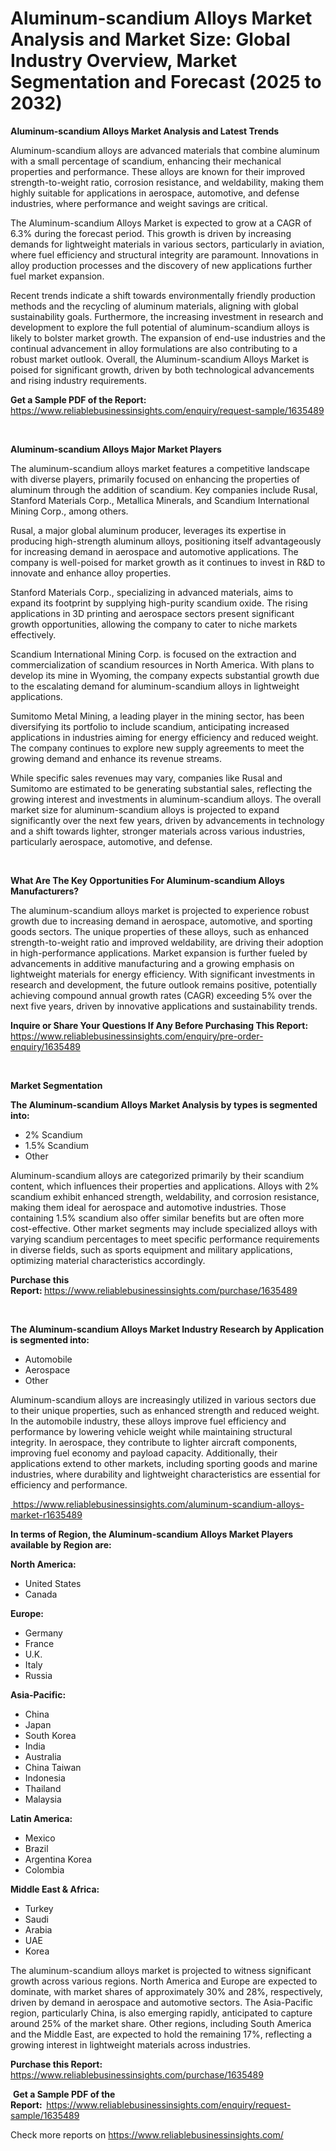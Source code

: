 <p><h1>Aluminum-scandium Alloys Market Analysis and Market Size: Global Industry Overview, Market Segmentation and Forecast (2025 to 2032)</h1></p><p><strong>Aluminum-scandium Alloys Market Analysis and Latest Trends</strong></p>
<p><p>Aluminum-scandium alloys are advanced materials that combine aluminum with a small percentage of scandium, enhancing their mechanical properties and performance. These alloys are known for their improved strength-to-weight ratio, corrosion resistance, and weldability, making them highly suitable for applications in aerospace, automotive, and defense industries, where performance and weight savings are critical.</p><p>The Aluminum-scandium Alloys Market is expected to grow at a CAGR of 6.3% during the forecast period. This growth is driven by increasing demands for lightweight materials in various sectors, particularly in aviation, where fuel efficiency and structural integrity are paramount. Innovations in alloy production processes and the discovery of new applications further fuel market expansion. </p><p>Recent trends indicate a shift towards environmentally friendly production methods and the recycling of aluminum materials, aligning with global sustainability goals. Furthermore, the increasing investment in research and development to explore the full potential of aluminum-scandium alloys is likely to bolster market growth. The expansion of end-use industries and the continual advancement in alloy formulations are also contributing to a robust market outlook. Overall, the Aluminum-scandium Alloys Market is poised for significant growth, driven by both technological advancements and rising industry requirements.</p></p>
<p><strong>Get a Sample PDF of the Report:&nbsp;</strong> <a href="https://www.reliablebusinessinsights.com/enquiry/request-sample/1635489?utm_campaign=3084&utm_medium=2&utm_source=Github&utm_content=ia&utm_term=23032025&utm_id=aluminum-scandium-alloys">https://www.reliablebusinessinsights.com/enquiry/request-sample/1635489</a></p>
<p>&nbsp;</p>
<p><strong>Aluminum-scandium Alloys Major Market Players</strong></p>
<p><p>The aluminum-scandium alloys market features a competitive landscape with diverse players, primarily focused on enhancing the properties of aluminum through the addition of scandium. Key companies include Rusal, Stanford Materials Corp., Metallica Minerals, and Scandium International Mining Corp., among others.</p><p>Rusal, a major global aluminum producer, leverages its expertise in producing high-strength aluminum alloys, positioning itself advantageously for increasing demand in aerospace and automotive applications. The company is well-poised for market growth as it continues to invest in R&D to innovate and enhance alloy properties.</p><p>Stanford Materials Corp., specializing in advanced materials, aims to expand its footprint by supplying high-purity scandium oxide. The rising applications in 3D printing and aerospace sectors present significant growth opportunities, allowing the company to cater to niche markets effectively.</p><p>Scandium International Mining Corp. is focused on the extraction and commercialization of scandium resources in North America. With plans to develop its mine in Wyoming, the company expects substantial growth due to the escalating demand for aluminum-scandium alloys in lightweight applications.</p><p>Sumitomo Metal Mining, a leading player in the mining sector, has been diversifying its portfolio to include scandium, anticipating increased applications in industries aiming for energy efficiency and reduced weight. The company continues to explore new supply agreements to meet the growing demand and enhance its revenue streams.</p><p>While specific sales revenues may vary, companies like Rusal and Sumitomo are estimated to be generating substantial sales, reflecting the growing interest and investments in aluminum-scandium alloys. The overall market size for aluminum-scandium alloys is projected to expand significantly over the next few years, driven by advancements in technology and a shift towards lighter, stronger materials across various industries, particularly aerospace, automotive, and defense.</p></p>
<p>&nbsp;</p>
<p><strong>What Are The Key Opportunities For Aluminum-scandium Alloys Manufacturers?</strong></p>
<p><p>The aluminum-scandium alloys market is projected to experience robust growth due to increasing demand in aerospace, automotive, and sporting goods sectors. The unique properties of these alloys, such as enhanced strength-to-weight ratio and improved weldability, are driving their adoption in high-performance applications. Market expansion is further fueled by advancements in additive manufacturing and a growing emphasis on lightweight materials for energy efficiency. With significant investments in research and development, the future outlook remains positive, potentially achieving compound annual growth rates (CAGR) exceeding 5% over the next five years, driven by innovative applications and sustainability trends.</p></p>
<p><strong>Inquire or Share Your Questions If Any Before Purchasing This Report:</strong> <a href="https://www.reliablebusinessinsights.com/enquiry/pre-order-enquiry/1635489?utm_campaign=3084&utm_medium=2&utm_source=Github&utm_content=ia&utm_term=23032025&utm_id=aluminum-scandium-alloys">https://www.reliablebusinessinsights.com/enquiry/pre-order-enquiry/1635489</a></p>
<p>&nbsp;</p>
<p><strong>Market Segmentation</strong></p>
<p><strong>The Aluminum-scandium Alloys Market Analysis by types is segmented into:</strong></p>
<p><ul><li>2% Scandium</li><li>1.5% Scandium</li><li>Other</li></ul></p>
<p><p>Aluminum-scandium alloys are categorized primarily by their scandium content, which influences their properties and applications. Alloys with 2% scandium exhibit enhanced strength, weldability, and corrosion resistance, making them ideal for aerospace and automotive industries. Those containing 1.5% scandium also offer similar benefits but are often more cost-effective. Other market segments may include specialized alloys with varying scandium percentages to meet specific performance requirements in diverse fields, such as sports equipment and military applications, optimizing material characteristics accordingly.</p></p>
<p><strong>Purchase this Report:&nbsp;</strong><a href="https://www.reliablebusinessinsights.com/purchase/1635489?utm_campaign=3084&utm_medium=2&utm_source=Github&utm_content=ia&utm_term=23032025&utm_id=aluminum-scandium-alloys">https://www.reliablebusinessinsights.com/purchase/1635489</a></p>
<p>&nbsp;</p>
<p><strong>The Aluminum-scandium Alloys Market Industry Research by Application is segmented into:</strong></p>
<p><ul><li>Automobile</li><li>Aerospace</li><li>Other</li></ul></p>
<p><p>Aluminum-scandium alloys are increasingly utilized in various sectors due to their unique properties, such as enhanced strength and reduced weight. In the automobile industry, these alloys improve fuel efficiency and performance by lowering vehicle weight while maintaining structural integrity. In aerospace, they contribute to lighter aircraft components, improving fuel economy and payload capacity. Additionally, their applications extend to other markets, including sporting goods and marine industries, where durability and lightweight characteristics are essential for efficiency and performance.</p></p>
<p><a href="https://www.reliablebusinessinsights.com/aluminum-scandium-alloys-market-r1635489?utm_campaign=3084&utm_medium=2&utm_source=Github&utm_content=ia&utm_term=23032025&utm_id=aluminum-scandium-alloys">&nbsp;https://www.reliablebusinessinsights.com/aluminum-scandium-alloys-market-r1635489</a></p>
<p><strong>In terms of Region, the Aluminum-scandium Alloys Market Players available by Region are:</strong></p>
<p>
    <p> <strong> North America: </strong>
        <ul>
            <li>United States</li>
            <li>Canada</li>
        </ul>
        </p> 
    <p> <strong> Europe: </strong>
        <ul>
            <li>Germany</li>
            <li>France</li>
            <li>U.K.</li>
            <li>Italy</li>
            <li>Russia</li>
        </ul>
        </p> 
    <p> <strong> Asia-Pacific: </strong>
        <ul>
            <li>China</li>
            <li>Japan</li>
            <li>South Korea</li>
            <li>India</li>
            <li>Australia</li>
            <li>China Taiwan</li>
            <li>Indonesia</li>
            <li>Thailand</li>
            <li>Malaysia</li>
        </ul>
        </p> 
    <p> <strong> Latin America: </strong>
        <ul>
            <li>Mexico</li>
            <li>Brazil</li>
            <li>Argentina Korea</li>
            <li>Colombia</li>
        </ul>
        </p> 
    <p> <strong> Middle East & Africa: </strong>
        <ul>
            <li>Turkey</li>
            <li>Saudi</li>
            <li>Arabia</li>
            <li>UAE</li>
            <li>Korea</li>
        </ul>
    </p>
    </p>
<p><p>The aluminum-scandium alloys market is projected to witness significant growth across various regions. North America and Europe are expected to dominate, with market shares of approximately 30% and 28%, respectively, driven by demand in aerospace and automotive sectors. The Asia-Pacific region, particularly China, is also emerging rapidly, anticipated to capture around 25% of the market share. Other regions, including South America and the Middle East, are expected to hold the remaining 17%, reflecting a growing interest in lightweight materials across industries.</p></p>
<p><strong>Purchase this Report: </strong><a href="https://www.reliablebusinessinsights.com/purchase/1635489?utm_campaign=3084&utm_medium=2&utm_source=Github&utm_content=ia&utm_term=23032025&utm_id=aluminum-scandium-alloys">https://www.reliablebusinessinsights.com/purchase/1635489</a></p>
<p>&nbsp;<strong>Get a Sample PDF of the Report:&nbsp;&nbsp;</strong><a href="https://www.reliablebusinessinsights.com/enquiry/request-sample/1635489?utm_campaign=3084&utm_medium=2&utm_source=Github&utm_content=ia&utm_term=23032025&utm_id=aluminum-scandium-alloys">https://www.reliablebusinessinsights.com/enquiry/request-sample/1635489</a></p>
<p><strong></strong></p>
<p>Check more reports on <a href="https://www.reliablebusinessinsights.com/?utm_campaign=3084&utm_medium=2&utm_source=Github&utm_content=ia&utm_term=23032025&utm_id=aluminum-scandium-alloys">https://www.reliablebusinessinsights.com/</a></p>